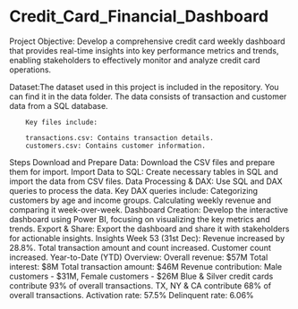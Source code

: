 # Credit_Card_Financial_Dashboard
Project Objective: Develop a comprehensive credit card weekly dashboard that provides real-time insights into key performance metrics and trends, enabling stakeholders to effectively monitor and analyze credit card operations.

Dataset:The dataset used in this project is included in the repository. You can find it in the data folder. The data consists of transaction and customer data from a SQL database. 

        Key files include:

        transactions.csv: Contains transaction details.
        customers.csv: Contains customer information.


Steps
Download and Prepare Data: Download the CSV files and prepare them for import.
Import Data to SQL: Create necessary tables in SQL and import the data from CSV files.
Data Processing & DAX: Use SQL and DAX queries to process the data. 
Key DAX queries include:
Categorizing customers by age and income groups.
Calculating weekly revenue and comparing it week-over-week.
Dashboard Creation: Develop the interactive dashboard using Power BI, focusing on visualizing the key metrics and trends.
Export & Share: Export the dashboard and share it with stakeholders for actionable insights.
Insights
Week 53 (31st Dec):
Revenue increased by 28.8%.
Total transaction amount and count increased.
Customer count increased.
Year-to-Date (YTD) Overview:
Overall revenue: $57M
Total interest: $8M
Total transaction amount: $46M
Revenue contribution: Male customers - $31M, Female customers - $26M
Blue & Silver credit cards contribute 93% of overall transactions.
TX, NY & CA contribute 68% of overall transactions.
Activation rate: 57.5%
Delinquent rate: 6.06%
